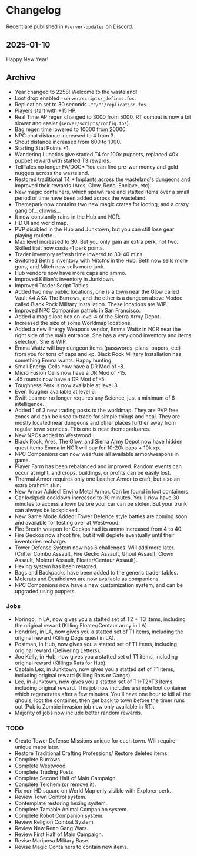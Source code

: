 # Changelog

Recent are published in `#server-updates` on Discord.

## 2025-01-10

Happy New Year!

## Archive

* Year changed to 2258! Welcome to the wasteland!
* Loot drop enabled `-server/scripts/_defines.fos`.
* Replication set to 30 seconds `-""/""/replication.fos`.
* Players start with +15 HP.
* Real Time AP regen changed to 3000 from 5000. RT combat is now a bit slower and easier (`server/scripts/config.fos`).
* Bag regen time lowered to 10000 from 20000.
* NPC chat distance increased to 4 from 3.
* Shout distance increased from 600 to 1000.
* Starting Stat Points +1.
* Wandering Lunatics give statted T4 for 100x puppets, replaced 40x puppet reward with statted T3 rewards.
* TellTales no longer FA/DOC* You can find pre-war money and gold nuggets across the wasteland.
* Restored traditional T4 + Implants across the wasteland's dungeons and improved their rewards (Ares, Glow, Reno, Enclave, etc).
* New magic containers, which spawn rare and statted items over a small period of time have been added across the wasteland.
* Themepark now contains two new magic crates for looting, and a crazy gang of... clowns...
* It now constantly rains in the Hub and NCR.
* HD UI and world map.
* PVP disabled in the Hub and Junktown, but you can still lose gear playing roulette.
* Max level increased to 30. But you only gain an extra perk, not two. Skilled trait now costs -1 perk points.
* Trader inventory refresh time lowered to 30-40 mins.
* Switched Beth's inventory with Mitch's in the Hub. Beth now sells more guns, and Mitch now sells more junk.
* Hub vendors now have more caps and ammo.
* Improved Killian's inventory in Junktown.
* Improved Trader Script Tables.
* Added two new public locations, one is a town near the Glow called Vault 44 AKA The Burrows, and the other is a dungeon above Modoc called Black Rock Military Installation. These locations are WIP.
* Improved NPC Companion patrols in San Francisco.
* Added a magic loot box on level 4 of the Sierra Army Depot.
* Increased the size of some Worldmap locations.
* Added a new Energy Weapons vendor, Emma Wattz in NCR near the right side of the main entrance. She has a very good inventory and items selection. She is WIP.
* Emma Wattz will buy dungeon items (passwords, plans, papers, etc) from you for tons of caps and xp. Black Rock Military Installation has something Emma wants. Happy hunting.
* Small Energy Cells now have a DR Mod of -8.
* Micro Fusion Cells now have a DR Mod of -15.
* .45 rounds now have a DR Mod of -5.
* Toughness Perk is now available at level 3.
* Even Tougher available at level 6.
* Swift Learner no longer requires any Science, just a minimum of 6 intelligence.
* Added 1 of 3 new trading posts to the worldmap. They are PVP free zones and can be used to trade for simple things and heal. They are mostly located near dungeons and other places further away from regular town services. This one is near themepark/ares.
* New NPCs added to Westwood.
* Black Rock, Ares, The Glow, and Sierra Army Depot now have hidden quest items Emma in NCR will buy for 10-20k caps + 10k xp.
* NPC Companions can now wear/use all available armor/weapons in game.
* Player Farm has been rebalanced and improved. Random events can occur at night, and crops, buildings, or profits can be easily lost.
* Thermal Armor requires only one Leather Armor to craft, but also an extra brahmin skin.
* New Armor Added! Enviro Metal Armor. Can be found in loot containers.
* Car lockpick cooldown increased to 30 minutes. You'll now have 30 minutes to access a town before your car can be stolen. But your trunk can always be lockpicked.
* New Game Mode Added! Tower Defence style battles are coming soon and available for testing over at Westwood.
* Fire Breath weapon for Geckos had its ammo increased from 4 to 40.
* Fire Geckos now shoot fire, but it will deplete eventually until their inventories recharge.
* Tower Defense System now has 6 challenges. Will add more later.
(Critter Combo Assault, Fire Gecko Assault, Ghoul Assault, Clown Assault, Molerat Assault, Floater/Centaur Assault).
* Hexing system has been restored.
* Bags and Backpacks have been added to the generic trader tables.
* Molerats and Deathclaws are now available as companions.
* NPC Companions now have a new customization system, and can be upgraded using puppets.

### Jobs

* Noringo, in LA, now gives you a statted set of T2 + T3 items, including the original reward (Killing Floater/Centaur army in LA).
* Hendriks, in LA, now gives you a statted set of T1 items, including the original reward (Killing Dogs quest in LA).
* Postman, in Hub, now gives you a statted set of T1 items, including original reward (Delivering Letters).
* Joe Kelly, in Hub, now gives you a statted set of T1 items, including original reward (Killings Rats for Hub).
* Captain Lex, in Junktown, now gives you a statted set of T1 items, including original reward (Killing Rats or Gangs).
* Lee, in Junktown, now gives you a statted set of T1+T2+T3 items, including original reward. This job now includes a simple loot container which regenerates after a few minutes. You'll have one hour to kill all the ghouls, loot the container, then get back to town before the timer runs out (Public Zombie invasion job now only available in RT).
* Majority of jobs now include better random rewards.

### TODO

* Create Tower Defense Missions unique for each town. Will require unique maps later.
* Restore Traditional Crafting Professions/ Restore deleted items.
* Complete Burrows.
* Complete Westwood.
* Complete Trading Posts.
* Complete Second Half of Main Campaign.
* Complete Telchem (or remove it).
* Fix non HD square on World Map only visible with Explorer perk.
* Review Town Control system.
* Contemplate restoring hexing system.
* Complete Tamable Animal Companion system.
* Complete Robot Companion system.
* Review Religion Combat System.
* Review New Reno Gang Wars.
* Review First Half of Main Campaign.
* Revise Mariposa Military Base.
* Revise Magic Containers to contain new items.
